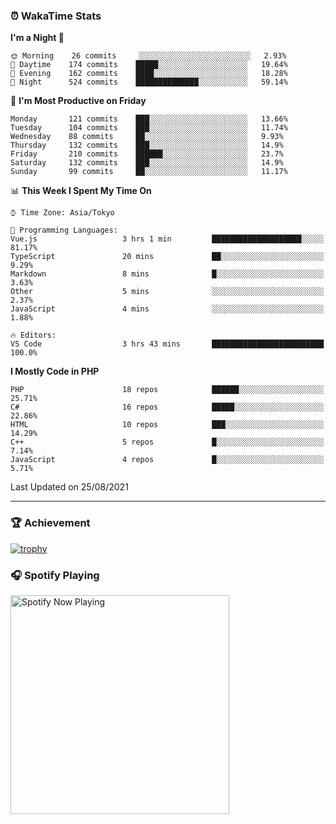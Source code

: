 ### ⏰ WakaTime Stats


<!--START_SECTION:waka-->
**I'm a Night 🦉** 

```text
🌞 Morning    26 commits     ░░░░░░░░░░░░░░░░░░░░░░░░░   2.93% 
🌆 Daytime    174 commits    █████░░░░░░░░░░░░░░░░░░░░   19.64% 
🌃 Evening    162 commits    ████░░░░░░░░░░░░░░░░░░░░░   18.28% 
🌙 Night      524 commits    ██████████████░░░░░░░░░░░   59.14%

```
📅 **I'm Most Productive on Friday** 

```text
Monday       121 commits    ███░░░░░░░░░░░░░░░░░░░░░░   13.66% 
Tuesday      104 commits    ███░░░░░░░░░░░░░░░░░░░░░░   11.74% 
Wednesday    88 commits     ██░░░░░░░░░░░░░░░░░░░░░░░   9.93% 
Thursday     132 commits    ███░░░░░░░░░░░░░░░░░░░░░░   14.9% 
Friday       210 commits    ██████░░░░░░░░░░░░░░░░░░░   23.7% 
Saturday     132 commits    ███░░░░░░░░░░░░░░░░░░░░░░   14.9% 
Sunday       99 commits     ██░░░░░░░░░░░░░░░░░░░░░░░   11.17%

```


📊 **This Week I Spent My Time On** 

```text
⌚︎ Time Zone: Asia/Tokyo

💬 Programming Languages: 
Vue.js                   3 hrs 1 min         ████████████████████░░░░░   81.17% 
TypeScript               20 mins             ██░░░░░░░░░░░░░░░░░░░░░░░   9.29% 
Markdown                 8 mins              █░░░░░░░░░░░░░░░░░░░░░░░░   3.63% 
Other                    5 mins              ░░░░░░░░░░░░░░░░░░░░░░░░░   2.37% 
JavaScript               4 mins              ░░░░░░░░░░░░░░░░░░░░░░░░░   1.88%

🔥 Editors: 
VS Code                  3 hrs 43 mins       █████████████████████████   100.0%

```

**I Mostly Code in PHP** 

```text
PHP                      18 repos            ██████░░░░░░░░░░░░░░░░░░░   25.71% 
C#                       16 repos            █████░░░░░░░░░░░░░░░░░░░░   22.86% 
HTML                     10 repos            ███░░░░░░░░░░░░░░░░░░░░░░   14.29% 
C++                      5 repos             █░░░░░░░░░░░░░░░░░░░░░░░░   7.14% 
JavaScript               4 repos             █░░░░░░░░░░░░░░░░░░░░░░░░   5.71%

```



 Last Updated on 25/08/2021
<!--END_SECTION:waka-->

---

### 🏆 Achievement

[![trophy](https://github-profile-trophy.vercel.app/?username=Slime-hatena&theme=flat&no-bg=true&no-frame=true&column=8)](https://github.com/ryo-ma/github-profile-trophy)

### 🎧 Spotify Playing

[<img src="https://spotify-now-playing-slime-hatena.vercel.app/api/spotify-playing" alt="Spotify Now Playing" width="350" />](https://open.spotify.com/user/slime_hatena)

<!--
**Slime-hatena/Slime-hatena** is a ✨ _special_ ✨ repository because its `README.md` (this file) appears on your GitHub profile.

Here are some ideas to get you started:

- 🔭 I’m currently working on ...
- 🌱 I’m currently learning ...
- 👯 I’m looking to collaborate on ...
- 🤔 I’m looking for help with ...
- 💬 Ask me about ...
- 📫 How to reach me: ...
- 😄 Pronouns: ...
- ⚡ Fun fact: ...
-->

